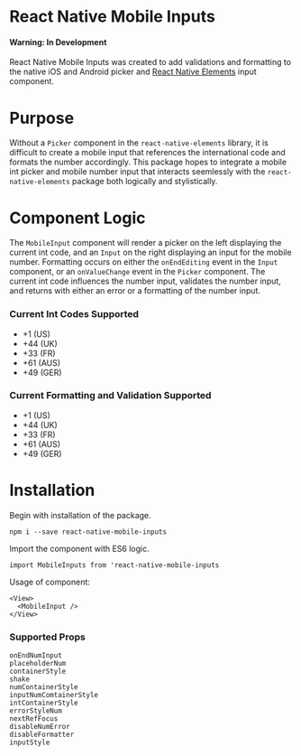 # React Native Mobile Inputs
#### Warning: In Development

React Native Mobile Inputs was created to add validations and formatting to the native iOS and Android picker and [React Native Elements] input component.

# Purpose

Without a `Picker` component in the `react-native-elements` library, it is difficult to create a mobile input that references the international code and formats the number accordingly.  This package hopes to integrate a mobile int picker and mobile number input that interacts seemlessly with the `react-native-elements` package both logically and stylistically.

# Component Logic

The `MobileInput` component will render a picker on the left displaying the current int code, and an `Input` on the right displaying an input for the mobile number.  Formatting occurs on either the `onEndEditing` event in the `Input` component, or an `onValueChange` event in the `Picker` component. The current int code influences the number input, validates the number input, and returns with either an error or a formatting of the number input.

### Current Int Codes Supported
* +1 (US)
* +44 (UK)
* +33 (FR)
* +61 (AUS)
* +49 (GER)

### Current Formatting and Validation Supported
* +1 (US)
* +44 (UK)
* +33 (FR)
* +61 (AUS)
* +49 (GER)

# Installation
Begin with installation of the package.

```npm i --save react-native-mobile-inputs```

Import the component with ES6 logic.

```import MobileInputs from 'react-native-mobile-inputs```

Usage of component:

```
<View>
  <MobileInput />
</View>
```

### Supported Props
`onEndNumInput` \
`placeholderNum`\
`containerStyle`\
`shake`\
`numContainerStyle`\
`inputNumComtainerStyle`\
`intContainerStyle`\
`errorStyleNum`\
`nextRefFocus`\
`disableNumError`\
`disableFormatter`\
`inputStyle`

   [React Native Elements]: <https://github.com/react*native*training/react*native*elements>
 